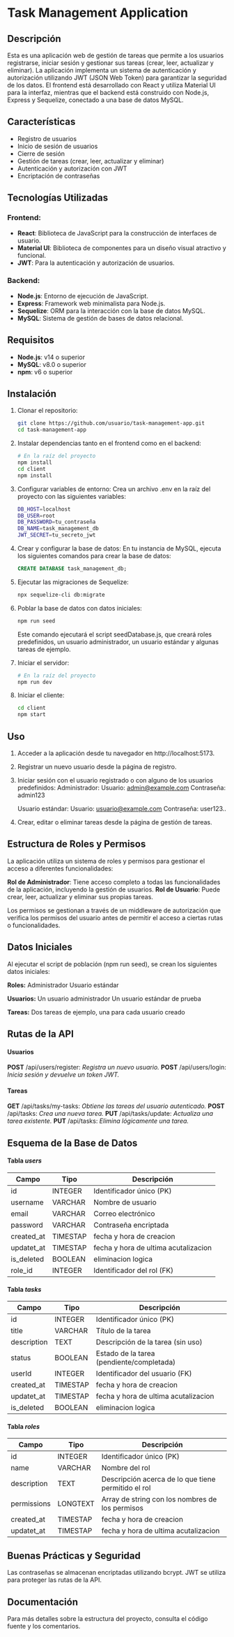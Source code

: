 # Task Management Application

## Descripción
Esta es una aplicación web de gestión de tareas que permite a los usuarios registrarse, iniciar sesión y gestionar sus tareas (crear, leer, actualizar y eliminar). La aplicación implementa un sistema de autenticación y autorización utilizando JWT (JSON Web Token) para garantizar la seguridad de los datos. El frontend está desarrollado con React y utiliza Material UI para la interfaz, mientras que el backend está construido con Node.js, Express y Sequelize, conectado a una base de datos MySQL.

## Características
- Registro de usuarios
- Inicio de sesión de usuarios
- Cierre de sesión
- Gestión de tareas (crear, leer, actualizar y eliminar)
- Autenticación y autorización con JWT
- Encriptación de contraseñas

## Tecnologías Utilizadas
### Frontend:
- **React**: Biblioteca de JavaScript para la construcción de interfaces de usuario.
- **Material UI**: Biblioteca de componentes para un diseño visual atractivo y funcional.
- **JWT**: Para la autenticación y autorización de usuarios.

### Backend:
- **Node.js**: Entorno de ejecución de JavaScript.
- **Express**: Framework web minimalista para Node.js.
- **Sequelize**: ORM para la interacción con la base de datos MySQL.
- **MySQL**: Sistema de gestión de bases de datos relacional.

## Requisitos
- **Node.js**: v14 o superior
- **MySQL**: v8.0 o superior
- **npm**: v6 o superior

## Instalación

1. Clonar el repositorio:
   ```bash
   git clone https://github.com/usuario/task-management-app.git
   cd task-management-app
   ```
2. Instalar dependencias tanto en el frontend como en el backend:

    ```bash
    # En la raíz del proyecto
    npm install
    cd client
    npm install
    ```


3. Configurar variables de entorno: Crea un archivo .env en la raíz del proyecto con las siguientes variables:

    ```bash
    DB_HOST=localhost
    DB_USER=root
    DB_PASSWORD=tu_contraseña
    DB_NAME=task_management_db
    JWT_SECRET=tu_secreto_jwt
    ```

4. Crear y configurar la base de datos: En tu instancia de MySQL, ejecuta los siguientes comandos para crear la base de datos:

    ```sql
    CREATE DATABASE task_management_db;
    ```

5. Ejecutar las migraciones de Sequelize:

    ```bash
    npx sequelize-cli db:migrate
    ```

6. Poblar la base de datos con datos iniciales:
    ```bash
    npm run seed
    ```
    Este comando ejecutará el script seedDatabase.js, que creará roles predefinidos, un usuario administrador, un usuario estándar y algunas tareas de ejemplo.
7. Iniciar el servidor:

    ```bash
    # En la raíz del proyecto
    npm run dev
    ```

8. Iniciar el cliente:

    ```bash
    cd client
    npm start
    ```

## Uso

1. Acceder a la aplicación desde tu navegador en http://localhost:5173.
2. Registrar un nuevo usuario desde la página de registro.
3. Iniciar sesión con el usuario registrado o con alguno de los usuarios predefinidos:
    Administrador:
    Usuario: admin@example.com
    Contraseña: admin123
    
    Usuario estándar:
    Usuario: usuario@example.com
    Contraseña: user123..
4. Crear, editar o eliminar tareas desde la página de gestión de tareas.

## Estructura de Roles y Permisos
La aplicación utiliza un sistema de roles y permisos para gestionar el acceso a diferentes funcionalidades:

**Rol de Administrador**: Tiene acceso completo a todas las funcionalidades de la aplicación, incluyendo la gestión de usuarios.
**Rol de Usuario**: Puede crear, leer, actualizar y eliminar sus propias tareas.

Los permisos se gestionan a través de un middleware de autorización que verifica los permisos del usuario antes de permitir el acceso a ciertas rutas o funcionalidades.

## Datos Iniciales
Al ejecutar el script de población (npm run seed), se crean los siguientes datos iniciales:

**Roles:**
Administrador
Usuario estándar


**Usuarios:**
Un usuario administrador
Un usuario estándar de prueba

**Tareas:**
Dos tareas de ejemplo, una para cada usuario creado

## Rutas de la API
#### Usuarios
**POST** /api/users/register: _Registra un nuevo usuario._
**POST** /api/users/login: _Inicia sesión y devuelve un token JWT._
#### Tareas
**GET** /api/tasks/my-tasks: _Obtiene las tareas del usuario autenticado._
**POST** /api/tasks: _Crea una nueva tarea._
**PUT** /api/tasks/update: _Actualiza una tarea existente._
**PUT** /api/tasks: _Elimina lógicamente una tarea._

## Esquema de la Base de Datos
#### Tabla _users_

|Campo|Tipo|Descripción|
| ------ | ------ | ------ |
|id	|INTEGER|Identificador único (PK)
|username|VARCHAR|Nombre de usuario
|email|VARCHAR|Correo electrónico
|password|VARCHAR|Contraseña encriptada
|created_at|TIMESTAP|fecha y hora de creacion
|updatet_at|TIMESTAP|fecha y hora de ultima acutalizacion
|is_deleted|BOOLEAN|eliminacion logica
|role_id|INTEGER|Identificador del rol (FK)

#### Tabla _tasks_
|Campo|Tipo|Descripción|
| ------ | ------ | ------ |
|id|INTEGER|Identificador único (PK)
|title|VARCHAR|Título de la tarea
|description|TEXT|Descripción de la tarea (sin uso)
|status|BOOLEAN|Estado de la tarea (pendiente/completada)
|userId|INTEGER|Identificador del usuario (FK)
|created_at|TIMESTAP|fecha y hora de creacion
|updatet_at|TIMESTAP|fecha y hora de ultima acutalizacion
|is_deleted|BOOLEAN|eliminacion logica

#### Tabla _roles_
|Campo|Tipo|Descripción|
| ------ | ------ | ------ |
|id|INTEGER|Identificador único (PK)
|name|VARCHAR|Nombre del rol
|description|TEXT|Descripción acerca de lo que tiene permitido el rol
|permissions|LONGTEXT|Array de string con los nombres de los permisos
|created_at|TIMESTAP|fecha y hora de creacion
|updatet_at|TIMESTAP|fecha y hora de ultima acutalizacion

## Buenas Prácticas y Seguridad
Las contraseñas se almacenan encriptadas utilizando bcrypt.
JWT se utiliza para proteger las rutas de la API.

## Documentación
Para más detalles sobre la estructura del proyecto, consulta el código fuente y los comentarios.